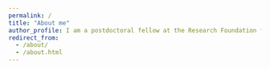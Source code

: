 ```yaml
---
permalink: /
title: "About me"
author_profile: I am a postdoctoral fellow at the Research Foundation for Mental Hygiene in prof. Guillermo Horga's lab. During my PhD with prof. Wei Ji Ma, I worked on developing tasks aimed to quantify and understand differences in the precisions of visual representations and perceptual decisions, in neurotypicals as well as observers with ADHD. To this end, I used psychophysics, eye tracking and computational modeling. I joined Dr. Horga's lab with the aim of combining these methods with neural measures of dopamine function to better understand psychosis and inform individualized treatment. My current project focuses on developing psychophysical markers to quantify perceptual distortions and understand how people make use of and update beliefs about the reliability of their sensory information.
redirect_from: 
  - /about/
  - /about.html
---
```





